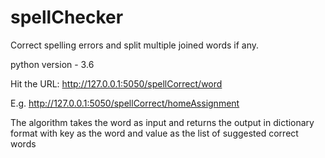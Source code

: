 # spellChecker
Correct spelling errors and split multiple joined words if any. 

python version - 3.6

Hit the URL: http://127.0.0.1:5050/spellCorrect/word

E.g. http://127.0.0.1:5050/spellCorrect/homeAssignment

The algorithm takes the word as input and returns the output in dictionary format
with key as the word and value as the list of suggested correct words
